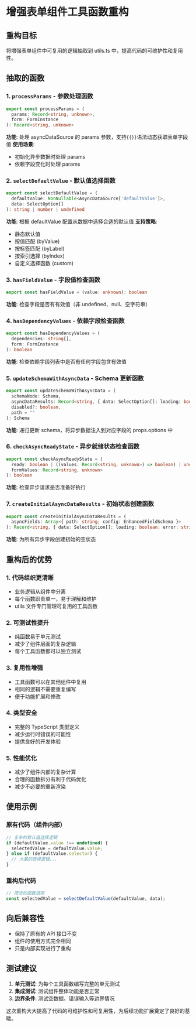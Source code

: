 # 增强表单组件工具函数重构

## 重构目标

将增强表单组件中可复用的逻辑抽取到 utils.ts 中，提高代码的可维护性和复用性。

## 抽取的函数

### 1. `processParams` - 参数处理函数

```typescript
export const processParams = (
  params: Record<string, unknown>,
  form: FormInstance
): Record<string, unknown>
```

**功能**: 处理 asyncDataSource 的 params 参数，支持`{{}}`语法动态获取表单字段值
**使用场景**:

- 初始化异步数据时处理 params
- 依赖字段变化时处理 params

### 2. `selectDefaultValue` - 默认值选择函数

```typescript
export const selectDefaultValue = (
  defaultValue: NonNullable<AsyncDataSource['defaultValue']>,
  data: SelectOption[]
): string | number | undefined
```

**功能**: 根据 defaultValue 配置从数据中选择合适的默认值
**支持策略**:

- 静态默认值
- 按值匹配 (byValue)
- 按标签匹配 (byLabel)
- 按索引选择 (byIndex)
- 自定义选择函数 (custom)

### 3. `hasFieldValue` - 字段值检查函数

```typescript
export const hasFieldValue = (value: unknown): boolean
```

**功能**: 检查字段是否有有效值（非 undefined、null、空字符串）

### 4. `hasDependencyValues` - 依赖字段检查函数

```typescript
export const hasDependencyValues = (
  dependencies: string[],
  form: FormInstance
): boolean
```

**功能**: 检查依赖字段列表中是否有任何字段包含有效值

### 5. `updateSchemaWithAsyncData` - Schema 更新函数

```typescript
export const updateSchemaWithAsyncData = (
  schemaNode: Schema,
  asyncDataResults: Record<string, { data: SelectOption[]; loading: boolean; error: string }>,
  disabled?: boolean,
  path = ""
): Schema
```

**功能**: 递归更新 schema，将异步数据注入到对应字段的 props.options 中

### 6. `checkAsyncReadyState` - 异步就绪状态检查函数

```typescript
export const checkAsyncReadyState = (
  ready: boolean | ((values: Record<string, unknown>) => boolean) | undefined,
  formValues: Record<string, unknown>
): boolean
```

**功能**: 检查异步请求是否准备好执行

### 7. `createInitialAsyncDataResults` - 初始状态创建函数

```typescript
export const createInitialAsyncDataResults = (
  asyncFields: Array<{ path: string; config: EnhancedFieldSchema }>
): Record<string, { data: SelectOption[]; loading: boolean; error: string }>
```

**功能**: 为所有异步字段创建初始的空状态

## 重构后的优势

### 1. **代码组织更清晰**

- 业务逻辑从组件中分离
- 每个函数职责单一，易于理解和维护
- utils 文件专门管理可复用的工具函数

### 2. **可测试性提升**

- 纯函数易于单元测试
- 减少了组件层面的复杂逻辑
- 每个工具函数都可以独立测试

### 3. **复用性增强**

- 工具函数可以在其他组件中复用
- 相同的逻辑不需要重复编写
- 便于功能扩展和修改

### 4. **类型安全**

- 完整的 TypeScript 类型定义
- 减少运行时错误的可能性
- 提供良好的开发体验

### 5. **性能优化**

- 减少了组件内部的复杂计算
- 合理的函数拆分有利于代码优化
- 减少不必要的重新渲染

## 使用示例

### 原有代码（组件内部）

```typescript
// 复杂的默认值选择逻辑
if (defaultValue.value !== undefined) {
  selectedValue = defaultValue.value;
} else if (defaultValue.selector) {
  // 大量的选择逻辑...
}
```

### 重构后代码

```typescript
// 简洁的函数调用
const selectedValue = selectDefaultValue(defaultValue, data);
```

## 向后兼容性

- 保持了原有的 API 接口不变
- 组件的使用方式完全相同
- 只是内部实现进行了重构

## 测试建议

1. **单元测试**: 为每个工具函数编写完整的单元测试
2. **集成测试**: 测试组件整体功能是否正常
3. **边界条件**: 测试空数据、错误输入等边界情况

这次重构大大提高了代码的可维护性和可复用性，为后续功能扩展奠定了良好的基础。

